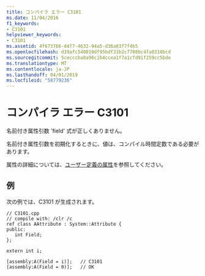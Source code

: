 ```yaml
---
title: コンパイラ エラー C3101
ms.date: 11/04/2016
f1_keywords:
- C3101
helpviewer_keywords:
- C3101
ms.assetid: 4f673766-d4f7-4632-94a5-d36a83f7f4b5
ms.openlocfilehash: d39afc548010df95bdf31b2c7708bc4fa0310bcd
ms.sourcegitcommit: 5cecccba0a96c1b4ccea1f7a1cfd91f259cc5bde
ms.translationtype: MT
ms.contentlocale: ja-JP
ms.lasthandoff: 04/01/2019
ms.locfileid: "58779236"
---
```

# <a name="compiler-error-c3101"></a>コンパイラ エラー C3101

名前付き属性引数 'field' 式が正しくありません。

名前付き属性引数を初期化するときに、値は、コンパイル時間定数である必要があります。

属性の詳細については、[ユーザー定義の属性](../../extensions/user-defined-attributes-cpp-component-extensions.md)を参照してください。

## <a name="example"></a>例

次の例では、C3101 が生成されます。

```
// C3101.cpp
// compile with: /clr /c
ref class AAttribute : System::Attribute {
public:
   int Field;
};

extern int i;

[assembly:A(Field = i)];   // C3101
[assembly:A(Field = 0)];   // OK
```